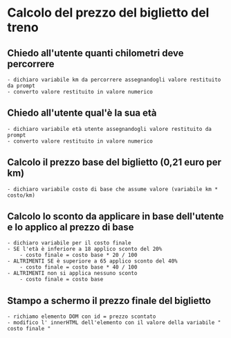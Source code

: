 # Calcolo del prezzo del biglietto del treno
## Chiedo all'utente quanti chilometri deve percorrere
    - dichiaro variabile km da percorrere assegnandogli valore restituito da prompt
    - converto valore restituito in valore numerico 
## Chiedo all'utente qual'è la sua età
    - dichiaro variabile età utente assegnandogli valore restituito da prompt
    - converto valore restituito in valore numerico 
## Calcolo il prezzo base del biglietto (0,21 euro per km)
    - dichiaro variabile costo di base che assume valore (variabile km * costo/km)
## Calcolo lo sconto da applicare in base dell'utente e lo applico al prezzo di base
    - dichiaro variabile per il costo finale
    - SE l'età è inferiore a 18 applico sconto del 20%
        - costo finale = costo base * 20 / 100
    - ALTRIMENTI SE è superiore a 65 applico sconto del 40%
        - costo finale = costo base * 40 / 100
    - ALTRIMENTI non si applica nessuno sconto
        - costo finale = costo base
## Stampo a schermo il prezzo finale del biglietto
    - richiamo elemento DOM con id = prezzo scontato
    - modifico l' innerHTML dell'elemento con il valore della variabile " costo finale "